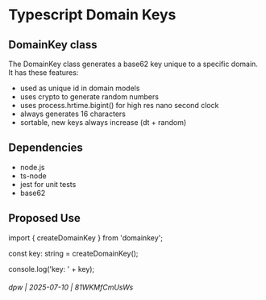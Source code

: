 # Typescript Domain Keys
 
## DomainKey class

The DomainKey class generates a base62 key unique to a specific domain. It has these features:

* used as unique id in domain models
* uses crypto to generate random numbers
* uses process.hrtime.bigint() for high res nano second clock
* always generates 16 characters
* sortable, new keys always increase (dt + random)

## Dependencies

* node.js
* ts-node
* jest for unit tests
* base62 

## Proposed Use

import { createDomainKey } from 'domainkey';

const key: string = createDomainKey();

console.log('key: ' + key);

###### dpw | 2025-07-10 | 81WKMfCmUsWs
